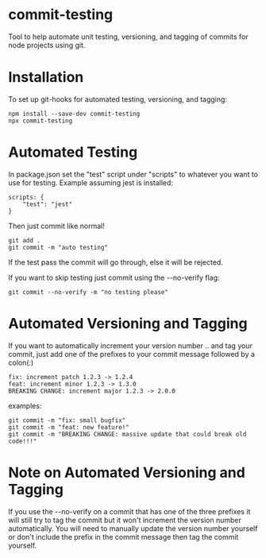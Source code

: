 # commit-testing
Tool to help automate unit testing, versioning, and tagging of commits for node projects using git.

# Installation
To set up git-hooks for automated testing, versioning, and tagging:
```
npm install --save-dev commit-testing
npx commit-testing
```

# Automated Testing
In package.json set the "test" script under "scripts" to whatever you want to use for testing.
Example assuming jest is installed:
```
scripts: {
    "test": "jest"
}
```

Then just commit like normal!
```
git add .
git commit -m "auto testing"
```

If the test pass the commit will go through, else it will be rejected.

If you want to skip testing just commit using the --no-verify flag:
```
git commit --no-verify -m "no testing please"
```
# Automated Versioning and Tagging
If you want to automatically increment your version number <major>.<minor>.<patch> and tag your commit, just add one of the prefixes to your commit message followed by a colon(:)

    fix: increment patch 1.2.3 -> 1.2.4
    feat: increment minor 1.2.3 -> 1.3.0
    BREAKING CHANGE: increment major 1.2.3 -> 2.0.0

examples:
```
git commit -m "fix: small bugfix"
git commit -m "feat: new feature!"
git commit -m "BREAKING CHANGE: massive update that could break old code!!!"
```

# Note on Automated Versioning and Tagging
If you use the --no-verify on a commit that has one of the three prefixes it will still try to tag the commit but it won't increment the version number automatically. You will need to manually update the version number yourself or don't include the prefix in the commit message then tag the commit yourself.